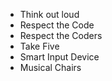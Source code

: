 - Think out loud
- Respect the Code
- Respect the Coders
- Take Five
- Smart Input Device
- Musical Chairs
